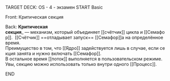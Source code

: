 TARGET DECK: OS - 4 - экзамен
START
Basic

Front: Критическая секция

Back: **Критическая секция**_ — механизм, который объединяет [[счётчик]] цикла и [[Семафор]]. 
[[Счётчик]] ==отладывает запуск== [[Семафор]]а на определённое время. 
Преимущество в том, что [[Ядро]] задействуется лишь в случае, если секция занята и нужно включать [[Семафор]]. 
В остальное время [[поток]] выполняется в пользовательском режиме. Увы, секцию можно использовать только внутри одного [[Процесс]].
<!--ID: 1663488760748-->
END 